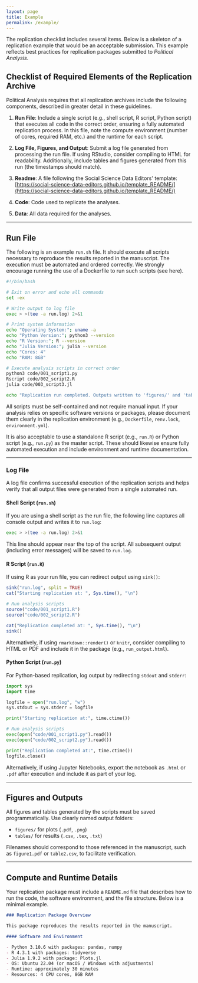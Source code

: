```yaml
--- 
layout: page 
title: Example 
permalink: /example/ 
---  
```


The replication checklist includes several items. Below is a skeleton of a replication example that would be an acceptable submission. This example reflects best practices for replication packages submitted to *Political Analysis*. 

## Checklist of Required Elements of the Replication Archive

Political Analysis requires that all replication archives include the following components, described in greater detail in these guidelines.

1. **Run File**: Include a single script (e.g., shell script, R script, Python script) that executes all code in the correct order, ensuring a fully automated replication process. In this file, note the compute environment (number of cores, required RAM, etc.) and the runtime for each script.

2. **Log File, Figures, and Output**: Submit a log file generated from processing the run file. If using RStudio, consider compiling to HTML for readability. Additionally, include tables and figures generated from this run (the timestamps should match).

3. **Readme**: A file following the Social Science Data Editors' template:  
[https://social-science-data-editors.github.io/template_README/](https://social-science-data-editors.github.io/template_README/)

4. **Code**: Code used to replicate the analyses.

5. **Data**: All data required for the analyses.

---

## Run File

The following is an example `run.sh` file. It should execute all scripts necessary to reproduce the results reported in the manuscript. The execution must be automated and ordered correctly. We strongly encourage running the use of a Dockerfile to run such scripts (see here).

```bash
#!/bin/bash

# Exit on error and echo all commands
set -ex

# Write output to log file
exec > >(tee -a run.log) 2>&1

# Print system information
echo "Operating System:"; uname -a
echo "Python Version:"; python3 --version
echo "R Version:"; R --version
echo "Julia Version:"; julia --version
echo "Cores: 4"
echo "RAM: 8GB"

# Execute analysis scripts in correct order
python3 code/001_script1.py
Rscript code/002_script2.R
julia code/003_script3.jl

echo "Replication run completed. Outputs written to 'figures/' and 'tables/'."
```

All scripts must be self-contained and not require manual input. If your analysis relies on specific software versions or packages, please document them clearly in the replication environment (e.g., `Dockerfile`, `renv.lock`, `environment.yml`).

It is also acceptable to use a standalone R script (e.g., `run.R`) or Python script (e.g., `run.py`) as the master script. These should likewise ensure fully automated execution and include environment and runtime documentation.

---

### Log File

A log file confirms successful execution of the replication scripts and helps verify that all output files were generated from a single automated run.

#### Shell Script (`run.sh`)

If you are using a shell script as the run file, the following line captures all console output and writes it to `run.log`:

```bash
exec > >(tee -a run.log) 2>&1
```

This line should appear near the top of the script. All subsequent output (including error messages) will be saved to `run.log`.

#### R Script (`run.R`)

If using R as your run file, you can redirect output using `sink()`:

```r
sink("run.log", split = TRUE)
cat("Starting replication at: ", Sys.time(), "\n")

# Run analysis scripts
source("code/001_script1.R")
source("code/002_script2.R")

cat("Replication completed at: ", Sys.time(), "\n")
sink()
```

Alternatively, if using `rmarkdown::render()` or `knitr`, consider compiling to HTML or PDF and include it in the package (e.g., `run_output.html`).

#### Python Script (`run.py`)

For Python-based replication, log output by redirecting `stdout` and `stderr`:

```python
import sys
import time

logfile = open("run.log", "w")
sys.stdout = sys.stderr = logfile

print("Starting replication at:", time.ctime())

# Run analysis scripts
exec(open("code/001_script1.py").read())
exec(open("code/002_script2.py").read())

print("Replication completed at:", time.ctime())
logfile.close()
```

Alternatively, if using Jupyter Notebooks, export the notebook as `.html` or `.pdf` after execution and include it as part of your log.

---

## Figures and Outputs

All figures and tables generated by the scripts must be saved programmatically. Use clearly named output folders:

- `figures/` for plots (`.pdf`, `.png`)
- `tables/` for results (`.csv`, `.tex`, `.txt`)

Filenames should correspond to those referenced in the manuscript, such as `figure1.pdf` or `table2.csv`, to facilitate verification.

---

## Compute and Runtime Details

Your replication package must include a `README.md` file that describes how to run the code, the software environment, and the file structure. Below is a minimal example.

```markdown
### Replication Package Overview

This package reproduces the results reported in the manuscript.

#### Software and Environment

- Python 3.10.6 with packages: pandas, numpy  
- R 4.3.1 with packages: tidyverse  
- Julia 1.9.2 with package: Plots.jl  
- OS: Ubuntu 22.04 (or macOS / Windows with adjustments)  
- Runtime: approximately 30 minutes  
- Resources: 4 CPU cores, 8GB RAM  

